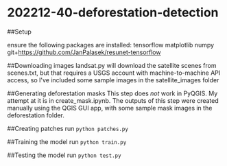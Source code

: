 # 202212-40-deforestation-detection

##Setup

ensure the following packages are installed:
tensorflow
matplotlib
numpy
git+https://github.com/JanPalasek/resunet-tensorflow

##Downloading images
landsat.py will download the satellite scenes from scenes.txt, but that requires a USGS account with machine-to-machine API access, so I've included some sample images in the satellite_images folder

##Generating deforestation masks
This step does *not* work in PyQGIS. My attempt at it is in create_mask.ipynb. The outputs of this step were created manually using the QGIS GUI app, with some sample mask images in the deforestation folder.

##Creating patches
run `python patches.py`

##Training the model
run `python train.py`

##Testing the model
run `python test.py`
